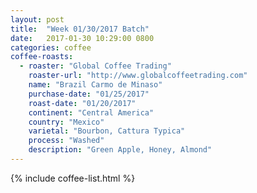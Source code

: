 ```yaml
---
layout: post
title:  "Week 01/30/2017 Batch"
date:   2017-01-30 10:29:00 0800
categories: coffee
coffee-roasts:
  - roaster: "Global Coffee Trading"
    roaster-url: "http://www.globalcoffeetrading.com"
    name: "Brazil Carmo de Minaso"
    purchase-date: "01/25/2017"
    roast-date: "01/20/2017"
    continent: "Central America"
    country: "Mexico"
    varietal: "Bourbon, Cattura Typica"
    process: "Washed"
    description: "Green Apple, Honey, Almond"
---
```


{% include coffee-list.html %}
